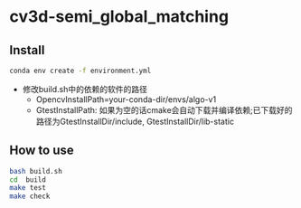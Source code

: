 # cv3d-semi_global_matching

## Install

```bash
conda env create -f environment.yml
```

* 修改build.sh中的依赖的软件的路径
  * OpencvInstallPath=your-conda-dir/envs/algo-v1
  * GtestInstallPath: 如果为空的话cmake会自动下载并编译依赖;已下载好的路径为GtestInstallDir/include, GtestInstallDir/lib-static

## How to use

```bash
bash build.sh
cd  build
make test 
make check
```
